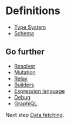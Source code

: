 Definitions
===========

* [Type System](type-system/index.md)
* [Schema](schema.md)

Go further 
----------

* [Resolver](resolver.md)
* [Mutation](mutation.md)
* [Relay](relay/index.md)
* [Builders](builders/index.md)
* [Expression language](expression-language.md)
* [Debug](debug/index.md)
* [GraphiQL](graphiql/index.md)

Next step [Data fetching](../data-fetching/index.md).
